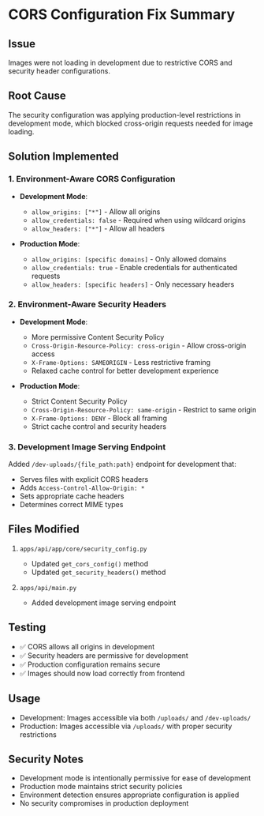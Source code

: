 # CORS Configuration Fix Summary

## Issue
Images were not loading in development due to restrictive CORS and security header configurations.

## Root Cause
The security configuration was applying production-level restrictions in development mode, which blocked cross-origin requests needed for image loading.

## Solution Implemented

### 1. Environment-Aware CORS Configuration
- **Development Mode**: 
  - `allow_origins: ["*"]` - Allow all origins
  - `allow_credentials: false` - Required when using wildcard origins
  - `allow_headers: ["*"]` - Allow all headers
  
- **Production Mode**:
  - `allow_origins: [specific domains]` - Only allowed domains
  - `allow_credentials: true` - Enable credentials for authenticated requests
  - `allow_headers: [specific headers]` - Only necessary headers

### 2. Environment-Aware Security Headers
- **Development Mode**:
  - More permissive Content Security Policy
  - `Cross-Origin-Resource-Policy: cross-origin` - Allow cross-origin access
  - `X-Frame-Options: SAMEORIGIN` - Less restrictive framing
  - Relaxed cache control for better development experience

- **Production Mode**:
  - Strict Content Security Policy
  - `Cross-Origin-Resource-Policy: same-origin` - Restrict to same origin
  - `X-Frame-Options: DENY` - Block all framing
  - Strict cache control and security headers

### 3. Development Image Serving Endpoint
Added `/dev-uploads/{file_path:path}` endpoint for development that:
- Serves files with explicit CORS headers
- Adds `Access-Control-Allow-Origin: *`
- Sets appropriate cache headers
- Determines correct MIME types

## Files Modified
1. `apps/api/app/core/security_config.py`
   - Updated `get_cors_config()` method
   - Updated `get_security_headers()` method
   
2. `apps/api/main.py`
   - Added development image serving endpoint

## Testing
- ✅ CORS allows all origins in development
- ✅ Security headers are permissive for development
- ✅ Production configuration remains secure
- ✅ Images should now load correctly from frontend

## Usage
- Development: Images accessible via both `/uploads/` and `/dev-uploads/`
- Production: Images accessible via `/uploads/` with proper security restrictions

## Security Notes
- Development mode is intentionally permissive for ease of development
- Production mode maintains strict security policies
- Environment detection ensures appropriate configuration is applied
- No security compromises in production deployment